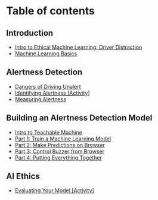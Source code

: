 # Table of contents

## Introduction

* [Intro to Ethical Machine Learning: Driver Distraction](README.md)
* [Machine Learning Basics](introduction/machine-learning-basics.md)

## Alertness Detection

* [Dangers of Driving Unalert](alertness-detection/dangers-of-driving-unalert.md)
* [Identifying Alertness \[Activity\]](alertness-detection/identifying-alertness-activity.md)
* [Measuring Alertness](alertness-detection/measuring-alertness.md)

## Building an Alertness Detection Model

* [Intro to Teachable Machine](building-an-alertness-detection-model/intro-to-teachable-machine.md)
* [Part 1: Train a Machine Learning Model](building-an-alertness-detection-model/part-1-train-a-machine-learning-model.md)
* [Part 2: Make Predictions on Browser](building-an-alertness-detection-model/part-2-make-predictions-on-browser.md)
* [Part 3: Control Buzzer from Browser](building-an-alertness-detection-model/part-3-control-buzzer-from-browser.md)
* [Part 4: Putting Everything Together](building-an-alertness-detection-model/part-4-putting-everything-together.md)

## AI Ethics

* [Evaluating Your Model \[Activity\]](ai-ethics/evaluating-your-model-activity.md)
